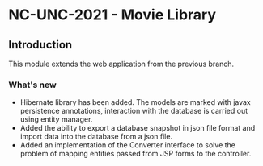 # NC-UNC-2021 - Movie Library

## Introduction
This module extends the web application from the previous branch.

### What's new
- Hibernate library has been added. The models are marked with javax persistence annotations, interaction with the database is carried out using entity manager.
- Added the ability to export a database snapshot in json file format and import data into the database from a json file.
- Added an implementation of the Converter interface to solve the problem of mapping entities passed from JSP forms to the controller.